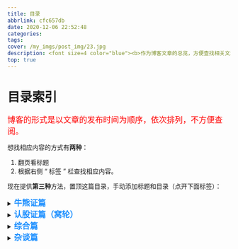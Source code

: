 ```yaml
---
title: 目录
abbrlink: cfc657db
date: 2020-12-06 22:52:48
categories:
tags:
cover: /my_imgs/post_img/23.jpg
description: <font size=4 color="blue"><b>作为博客文章的总览，方便查找相关文章</b></font>
top: true
---
```




# 目录索引

<font size=4 color=red>博客的形式是以文章的发布时间为顺序，依次排列，不方便查阅。</font>

想找相应内容的方式有**两种**：

1. 翻页看标题
2. 根据右侧 “ 标签 ” 栏查找相应内容。

现在提供**第三种**方法，置顶这篇目录，手动添加标题和目录（点开下面标签）：



<details>
    <summary>
        <font size=4 color="#1E90FF"><b>牛熊证篇</b></font>
    </summary>
        <p >
        1. <a href="https://mudong.gold/posts/caa58369.html" target="_blank" >「牛熊证篇-第一课：基本概念</a></br>
        2. <a href="https://mudong.gold/posts/b0308649.html" target="_blank" >「牛熊证篇」第二课：牛熊证价格的组成部分 </a></br>
        3. <a href="https://mudong.gold/posts/28c85fa6.html " target="_blank" > 「牛熊证篇」第三课：影响牛熊证价格的理论因素</a></br>
        4. <a href="https://mudong.gold/posts/7b60542b.html " target="_blank" >「牛熊证篇」第四课：影响牛熊证价格的市场因素 </a></br>
        5. <a href="https://mudong.gold/posts/8995fcfd.html " target="_blank" >「牛熊证篇」第五课：牛熊证跳动计算 </a></br>
        6. <a href="https://mudong.gold/posts/4c6f57f2.html " target="_blank" >「牛熊证篇」第六课：行使价与收回价的距离 </a></br>
        7. <a href="https://mudong.gold/posts/f6eb55b2.html " target="_blank" >「牛熊证篇」第七课：挑选牛熊证六步曲 </a></br>
        8. <a href="https://mudong.gold/posts/bba7c352.html " target="_blank" >「牛熊证篇」第八课：收回后的剩余价值计算 </a></br>
        9. <a href="https://mudong.gold/posts/a568b5d2.html " target="_blank" >「牛熊证篇」第九课：持证到期的结算方法 </a></br>
        10. <a href="https://mudong.gold/posts/4cc813b7.html " target="_blank" >「牛熊证篇」第十课：牛熊证重货区及期指对冲张数 </a></br>
    </p>
</details>

<details>
    <summary>
        <font size=4 color="#1E90FF"><b>认股证篇（窝轮）</b></font>
    </summary>
    <p >
        1. <a href="https://mudong.gold/posts/b483f5a8.html " target="_blank" >「认股证篇」第一课：窝轮初体验  </a></br>
        2. <a href="https://mudong.gold/posts/584de2dc.html " target="_blank" >「认股证篇」第二课：窝轮价格初解 </a></br>
        3. <a href="https://mudong.gold/posts/22265eb9.html " target="_blank" >「认股证篇」第三课：影响窝轮价格的市场因素</a></br>
        4. <a href="https://mudong.gold/posts/da5c8309.html " target="_blank" >「认股证篇」第四课：引伸波幅详解 </a></br>
        5. <a href="https://mudong.gold/posts/d859db9c.html " target="_blank" >「认股证篇」第五课：兑换比率及街货量 </a></br>
        6. <a href="https://mudong.gold/posts/e5c7de02.html " target="_blank" >「认股证篇」第六课：窝轮敏感度的计算 </a></br>
        7. <a href="https://mudong.gold/posts/f17a6be6.html " target="_blank" >「认股证篇」第七课：窝轮到期的结算 </a></br>
        8. <a href="https://mudong.gold/posts/c52bf4a0.html " target="_blank" >「认股证篇」第八课：选择窝轮五步曲 </a></br>
        9. <a href="https://mudong.gold/posts/90e1eb23.html " target="_blank" >「认股证篇」第九课：窝轮实战：锁利及对冲 </a></br>
        10.<a href="https://mudong.gold/posts/7fbe41c9.html " target="_blank" >「认股证篇」第十课：窝轮与牛熊证的比较 </a></br>       
    </p>
</details>

<details>
    <summary>
        <font size=4 color="#1E90FF"><b>综合篇</b></font>
    </summary>
    <p>
    1. <a href="https://mudong.gold/posts/476f59e6.html" target="_blank" >窝轮和牛熊证的比较及风险 </a></br>
    2. <a href="https://mudong.gold/posts/919d49da.html " target="_blank" >「认股证篇」番外篇：时间值与溢价 </a></br>
    3. <a href="https://mudong.gold/posts/8c49e1a1.html " target="_blank" >「认股证篇」番外篇二：窝轮牛熊证价格变化及其相关因素 </a></br>
    </p>
</details>

<details>
    <summary>
        <font size=4 color="#1E90FF"><b>杂谈篇</b></font>
    </summary>
    <p>
    1. <a href="https://mudong.gold/posts/d46000ab.html" target="_blank" >蚂蚁集团推迟上市的原因解读 </a></br>
    </p>
</details>


